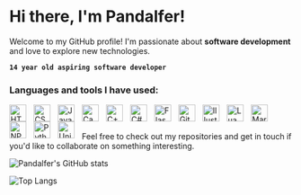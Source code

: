 # Hi there, I'm Pandalfer! 

Welcome to my GitHub profile! I'm passionate about **software development** and love to explore new technologies. 

**`14 year old aspiring software developer`**

### Languages and tools I have used:


<img align="left" alt="HTML 5" width="30px" style="padding-right:10px;" src="https://cdn.jsdelivr.net/gh/devicons/devicon@latest/icons/html5/html5-original.svg">
<img align="left" alt="CSS 3" width="30px" style="padding-right:10px;" src="https://cdn.jsdelivr.net/gh/devicons/devicon@latest/icons/css3/css3-original.svg">
<img align="left" alt="JavaScript" width="30px" style="padding-right:10px;" src="https://cdn.jsdelivr.net/gh/devicons/devicon@latest/icons/javascript/javascript-original.svg">
<img align="left" alt="Canva" width="30px" style="padding-right:10px;" src="https://cdn.jsdelivr.net/gh/devicons/devicon@latest/icons/canva/canva-original.svg">
<img align="left" alt="C++" width="30px" style="padding-right:10px;" src="https://cdn.jsdelivr.net/gh/devicons/devicon@latest/icons/cplusplus/cplusplus-original.svg">
<img align="left" alt="C#" width="30px" style="padding-right:10px;" src="https://cdn.jsdelivr.net/gh/devicons/devicon@latest/icons/csharp/csharp-original.svg">
<img align="left" alt="Flask" width="30px" style="padding-right:10px;" src="https://cdn.jsdelivr.net/gh/devicons/devicon@latest/icons/flask/flask-original.svg">
<img align="left" alt="Git" width="30px" style="padding-right:10px;" src="https://cdn.jsdelivr.net/gh/devicons/devicon@latest/icons/git/git-original.svg">
<img align="left" alt="Illustrator" width="30px" style="padding-right:10px;" src="https://cdn.jsdelivr.net/gh/devicons/devicon@latest/icons/illustrator/illustrator-plain.svg">
<img align="left" alt="Lua" width="30px" style="padding-right:10px;" src="https://cdn.jsdelivr.net/gh/devicons/devicon@latest/icons/lua/lua-original.svg">
<img align="left" alt="Markdown" width="30px" style="padding-right:10px;" src="https://cdn.jsdelivr.net/gh/devicons/devicon@latest/icons/markdown/markdown-original.svg">
<img align="left" alt="NPM" width="30px" style="padding-right:10px;" src="https://cdn.jsdelivr.net/gh/devicons/devicon@latest/icons/npm/npm-original-wordmark.svg">
<img align="left" alt="Python" width="30px" style="padding-right:10px;" src="https://cdn.jsdelivr.net/gh/devicons/devicon@latest/icons/python/python-original.svg">
<img align="left" alt="Unity" width="30px" style="padding-right:10px;" src="https://cdn.jsdelivr.net/gh/devicons/devicon@latest/icons/unity/unity-original.svg">
<br>        
<br>        

Feel free to check out my repositories and get in touch if you'd like to collaborate on something interesting.

![Pandalfer's GitHub stats](https://github-readme-stats.vercel.app/api?username=Pandalfer&show_icons=true&theme=radical)

![Top Langs](https://github-readme-stats.vercel.app/api/top-langs/?username=Pandalfer&layout=compact&theme=radical)

